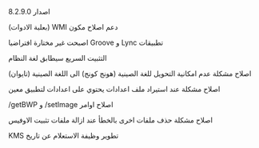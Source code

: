 8.2.9.0 اصدار 

(بعلبة الادوات) WMI دعم اصلاح مكون 

اصبحت غير مختارة افتراضيا Groove و Lync تطبيقات 

التثبيت السريع سيطابق لغة النظام 

اصلاح مشكلة عدم امكانية التحويل للغة الصينية (هونج كونج) الى اللغة الصينية (تايوان) 

اصلاح مشكلة عند استيراد ملف اعدادات يحتوي على اعدادات لتطبيق معين 

/getBWP و /setImage اصلاح اوامر 

اصلاح مشكلة حذف ملفات اخرى بالخطأ عند ازالة ملفات تثبيت الاوفيس 

KMS تطوير وظيفة الاستعلام عن تاريخ  
